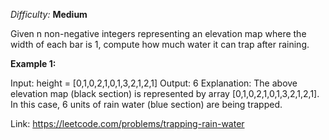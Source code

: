 *Difficulty:* **Medium**

Given n non-negative integers representing an elevation map where the width of each bar is 1, compute how much water it can trap after raining.

**Example 1:**

Input: height = [0,1,0,2,1,0,1,3,2,1,2,1]
Output: 6
Explanation: The above elevation map (black section) is represented by array [0,1,0,2,1,0,1,3,2,1,2,1]. In this case, 6 units of rain water (blue section) are being trapped.

Link: https://leetcode.com/problems/trapping-rain-water